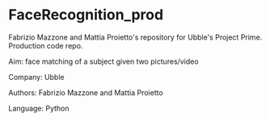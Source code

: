 # FaceRecognition_prod
 
 Fabrizio Mazzone and Mattia Proietto's repository for Ubble's Project Prime.
 Production code repo.

 Aim: face matching of a subject given two pictures/video

 Company: Ubble

 Authors: Fabrizio Mazzone and Mattia Proietto

 Language: Python
